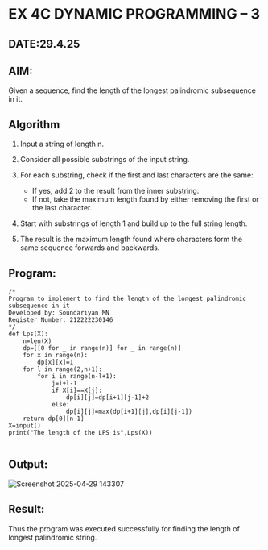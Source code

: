 # EX 4C DYNAMIC PROGRAMMING – 3
## DATE:29.4.25
## AIM:
Given a sequence, find the length of the longest palindromic subsequence in it.
## Algorithm
1. Input a string of length n.

2. Consider all possible substrings of the input string.

3. For each substring, check if the first and last characters are the same:
   - If yes, add 2 to the result from the inner substring.
   - If not, take the maximum length found by either removing the first or the last character.

4. Start with substrings of length 1 and build up to the full string length.

5. The result is the maximum length found where characters form the same sequence forwards and backwards.
  

## Program:
```
/*
Program to implement to find the length of the longest palindromic subsequence in it
Developed by: Soundariyan MN
Register Number: 212222230146 
*/
def Lps(X):
    n=len(X)
    dp=[[0 for _ in range(n)] for _ in range(n)]
    for x in range(n):
        dp[x][x]=1
    for l in range(2,n+1):
        for i in range(n-l+1):
            j=i+l-1
            if X[i]==X[j]:
                dp[i][j]=dp[i+1][j-1]+2
            else:
                dp[i][j]=max(dp[i+1][j],dp[i][j-1])
    return dp[0][n-1]
X=input()
print("The length of the LPS is",Lps(X))
        
```

## Output:

![Screenshot 2025-04-29 143307](https://github.com/user-attachments/assets/2917a518-26d5-4c3f-bd89-650527533b39)


## Result:
Thus the program was executed successfully for finding the length of longest palindromic string.
